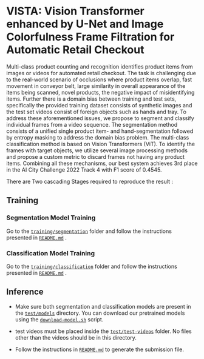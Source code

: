 # VISTA: Vision Transformer enhanced by U-Net and Image Colorfulness Frame Filtration for Automatic Retail Checkout
Multi-class product counting and recognition identifies product items from images or videos for automated retail checkout. The task is challenging due to the real-world scenario of occlusions where product items overlap, fast movement in conveyor belt, large similarity in overall appearance of the items being scanned, novel products, the negative impact of misidentifying items. Further there is a domain bias between training and test sets, specifically the provided training dataset consists of synthetic images and the test set videos consist of foreign objects such as hands and tray. To address these aforementioned issues, we propose to segment and classify individual frames from a video sequence. The segmentation method consists of a unified single product item- and hand-segmentation followed by entropy masking to address the domain bias problem. The multi-class classification method is based on Vision Transformers (ViT). To identify the frames with target objects, we utilize several image processing methods and propose a custom metric to discard frames not having any product items. Combining all these mechanisms, our best system achieves 3rd place in the AI City Challenge 2022 Track 4 with F1 score of 0.4545.


There are Two cascading Stages required to reproduce the result :

## Training
### Segmentation Model Training 
Go to the [`training/segmentation`](training/segmentation/) folder and follow the instructions presented in [`README.md`](training/segmentation/README.md) .

### Classification Model Training
Go to the [`training/classification`](training/classification/) folder and follow the instructions presented in [`README.md`](training/classification/README.md) .


## Inference 
* Make sure both segmentation and classification models are present in the [`test/models`](test/models/) directory. You can download our pretrained models using the [`download-model.sh`](test/download-model.sh) script. 

* test videos must be placed inside the [`test/test-videos`](test/test-videos/) folder. No files other than the videos should be in this directory.

* Follow the instructions in [`README.md`](test/README.md) to generate the submission file. 



